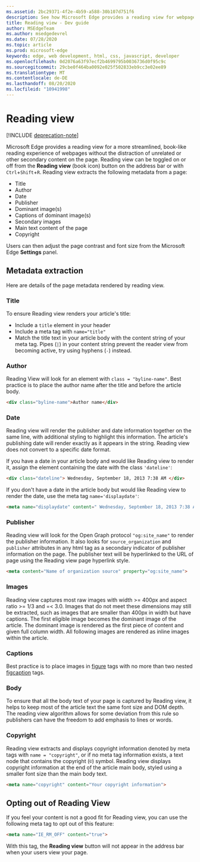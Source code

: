 ```yaml
---
ms.assetid: 2bc29371-4f2e-4b59-a588-30b107d751f6
description: See how Microsoft Edge provides a reading view for webpages to enable add-free reading.
title: Reading view - Dev guide
author: MSEdgeTeam
ms.author: msedgedevrel
ms.date: 07/28/2020
ms.topic: article
ms.prod: microsoft-edge
keywords: edge, web development, html, css, javascript, developer
ms.openlocfilehash: 0d2076a63f97ecf2b4699795b0036736d0f95c9c
ms.sourcegitcommit: 29cbe0f464ba0092e025f502833eb9cc3e02ee89
ms.translationtype: MT
ms.contentlocale: de-DE
ms.lasthandoff: 08/20/2020
ms.locfileid: "10941998"
---
```

# Reading view  

[!INCLUDE [deprecation-note](../../includes/legacy-edge-note.md)]  

Microsoft Edge provides a reading view for a more streamlined, book-like reading experience of webpages without the distraction of unrelated or other secondary content on the page.  Reading view can be toggled on or off from the **Reading view** \(book icon\) button on the address bar or with `Ctrl`+`Shift`+`R`.  Reading view extracts the following metadata from a page:  

*   Title
*   Author
*   Date
*   Publisher
*   Dominant image\(s\)
*   Captions of dominant image\(s\)
*   Secondary images
*   Main text content of the page
*   Copyright

Users can then adjust the page contrast and font size from the Microsoft Edge **Settings** panel.  

## Metadata extraction  

Here are details of the page metadata rendered by reading view.  

### Title  

To ensure Reading view renders your article's title:  

*   Include a `title` element in your header  
*   Include a meta tag with `name="title"`  
*   Match the title text in your article body with the content string of your meta tag.  Pipes \(`|`\) in your content string prevent the reader view from becoming active, try using hyphens \(`-`\) instead.  

### Author  

Reading View will look for an element with `class = "byline-name"`.  Best practice is to place the author name after the title and before the article body.  

```html
<div class="byline-name">Author name</div>
```  

### Date  

Reading view will render the publisher and date information together on the same line, with additional styling to highlight this information.  The article's publishing date will render exactly as it appears in the string.  Reading view does not convert to a specific date format.  

If you have a date in your article body and would like Reading view to render it, assign the element containing the date with the class `'dateline'`:  

```html
<div class="dateline"> Wednesday, September 18, 2013 7:38 AM </div>
```  

If you don't have a date in the article body but would like Reading view to render the date, use the meta tag `name='displaydate'`:  

```html
<meta name="displaydate" content=" Wednesday, September 18, 2013 7:38 AM ">
```  

### Publisher  

Reading view will look for the Open Graph protocol `"og:site_name"` to render the publisher information.  It also looks for `source_organization` and `publisher` attributes in any html tag as a secondary indicator of publisher information on the page.  The publisher text will be hyperlinked to the URL of page using the Reading view page hyperlink style.  

```html
<meta content="Name of organization source" property="og:site_name">
```  

### Images  

Reading view captures most raw images with width >= 400px and aspect ratio >= 1/3 and =< 3.0.  Images that do not meet these dimensions may still be extracted, such as images that are smaller than 400px in width but have captions.  The first eligible image becomes the dominant image of the article.  The dominant image is rendered as the first piece of content and given full column width.  All following images are rendered as inline images within the article.  

### Captions  

Best practice is to place images in [figure](https://developer.mozilla.org/docs/Web/HTML/Element/figure) tags with no more than two nested [figcaption](https://developer.mozilla.org/docs/Web/HTML/Element/figcaption) tags.  

### Body  

To ensure that all the body text of your page is captured by Reading view, it helps to keep most of the article text the same font size and DOM depth.  The reading view algorithm allows for some deviation from this rule so publishers can have the freedom to add emphasis to lines or words.  

### Copyright  

Reading view extracts and displays copyright information denoted by meta tags with `name = "copyright"`, or if no meta tag information exists, a text node that contains the copyright \(`©`\) symbol.  Reading view displays copyright information at the end of the article main body, styled using a smaller font size than the main body text.  

```html
<meta name="copyright" content="Your copyright information">
```  

## Opting out of Reading View  

If you feel your content is not a good fit for Reading view, you can use the following meta tag to opt out of this feature:  

```html
<meta name="IE_RM_OFF" content="true">
```  

With this tag, the **Reading view** button will not appear in the address bar when your users view your page.  

